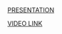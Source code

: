 [PRESENTATION](https://www.slides.com/ritukapatwal/dro-lam)

[VIDEO LINK](https://youtu.be/ObfuIkseThc)
